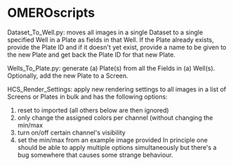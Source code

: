 # OMEROscripts

Dataset_To_Well.py: moves all images in a single Dataset to a single specified Well
in a Plate as fields in that Well. If the Plate already exists, provide the Plate ID
and if it doesn't yet exist, provide a name to be given to the new Plate and get
back the Plate ID for that new Plate. 

Wells_To_Plate.py: generate (a) Plate(s) from all the Fields in (a) Well(s).
Optionally, add the new Plate to a Screen. 

HCS_Render_Settings: apply new rendering settings to all images in a list of Screens
or Plates in bulk and has the following options:
1) reset to imported (all others below are then ignored)
2) only change the assigned colors per channel (without changing the min/max
3) turn on/off certain channel's visibility
4) set the min/max from an example image provided
In principle one should be able to apply multiple options simultaneously but there's
a bug somewhere that causes some strange behaviour. 

